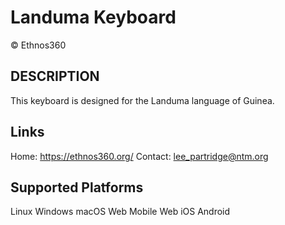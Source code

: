 Landuma Keyboard
=======================

© Ethnos360

DESCRIPTION
-------------------
This keyboard is designed for the Landuma language of Guinea.

Links
-------------------
Home: https://ethnos360.org/
Contact: lee_partridge@ntm.org

Supported Platforms
-------------------
Linux
Windows
macOS
Web
Mobile Web
iOS
Android
